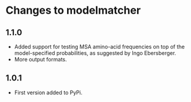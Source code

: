 # Changes to modelmatcher

## 1.1.0

* Added support for testing MSA amino-acid frequencies on top of the
  model-specified probabilities, as suggested by Ingo Ebersberger.
* More output formats.

## 1.0.1

* First version added to PyPi.
